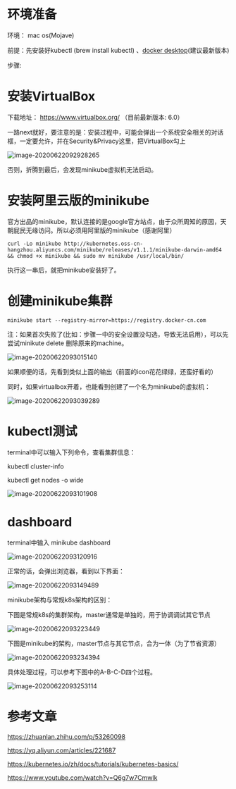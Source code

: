 # 环境准备

环境： mac os(Mojave)

前提：先安装好kubectl (brew install kubectl) 、[docker desktop](https://www.docker.com/products/docker-desktop)(建议最新版本)

步骤:

# 安装VirtualBox

下载地址： https://www.virtualbox.org/ （目前最新版本: 6.0）

一路next就好，要注意的是：安装过程中，可能会弹出一个系统安全相关的对话框，一定要允许，并在Security&Privacy这里，把VirtualBox勾上

![image-20200622092928265](../../image-20200622092928265.png)

否则，折腾到最后，会发现minikube虚拟机无法启动。

 

# 安装阿里云版的minikube

官方出品的minikube，默认连接的是google官方站点，由于众所周知的原因，天朝屁民无缘访问。所以必须用阿里版的minikube（感谢阿里）

```
curl -Lo minikube http://kubernetes.oss-cn-hangzhou.aliyuncs.com/minikube/releases/v1.1.1/minikube-darwin-amd64 && chmod +x minikube && sudo mv minikube /usr/local/bin/
```

执行这一串后，就把minikube安装好了。　

 

# 创建minikube集群

```
minikube start --registry-mirror=https://registry.docker-cn.com
```

注：如果首次失败了(比如：步骤一中的安全设置没勾选，导致无法启用），可以先尝试minikute delete 删除原来的machine。

![image-20200622093015140](../../image-20200622093015140.png)

如果顺便的话，先看到类似上面的输出（前面的icon花花绿绿，还蛮好看的）

同时，如果virtualbox开着，也能看到创建了一个名为minikube的虚拟机：

![image-20200622093039289](../../image-20200622093039289.png)

 

# kubectl测试

terminal中可以输入下列命令，查看集群信息： 

kubectl cluster-info

kubectl get nodes -o wide

![image-20200622093101908](../../image-20200622093101908.png)

 

# dashboard

terminal中输入 minikube dashboard

![image-20200622093120916](../../image-20200622093120916.png)

正常的话，会弹出浏览器，看到以下界面：

![image-20200622093149489](../../image-20200622093149489.png)

 

minikube架构与常规k8s架构的区别：

下图是常规k8s的集群架构，master通常是单独的，用于协调调试其它节点 

![image-20200622093223449](../../images/mac上利用minikube搭建kubernetes(k8s)环境/image-20200622093223449.png)

下图是minikube的架构，master节点与其它节点，合为一体（为了节省资源）

![image-20200622093234394](../../image-20200622093234394.png)

具体处理过程，可以参考下图中的A-B-C-D四个过程。

![image-20200622093253114](../../image-20200622093253114.png)

# 参考文章

https://zhuanlan.zhihu.com/p/53260098

https://yq.aliyun.com/articles/221687

https://kubernetes.io/zh/docs/tutorials/kubernetes-basics/

https://www.youtube.com/watch?v=Q6g7w7Cmwlk